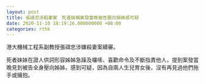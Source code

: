 ```yaml
---
layout: post
title: 張祺忠涉殺妻案　死者妹稱案發當晚被告壓向姊姊感可疑
date: 2020-11-10 18:19:26.000000000 +08:00
categories: rthk
---
```


港大機械工程系副教授張祺忠涉嫌殺妻案續審。

死者妹妹在證人供詞形容姊姊急躁及囉嗦、喜歡命令及不斷指責他人，提到案發當晚見到被告全身壓向姊姊，感到可疑，因為自兩人生兒育女後，沒有再見過他們拖手或擁抱。
